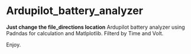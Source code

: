 # Ardupilot_battery_analyzer

**Just change the file_directions location**
Ardupilot battery analyzer using Padndas for calculation and Matlplotlib.
Filterd by Time and Volt.

Enjoy.
